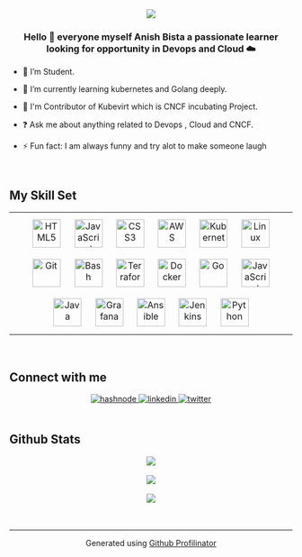 <div align="center">
<img src="[https://www.instagram.com/p/CvFOmGcPZqF/?img_index=2" align="center" style="width: 100%](https://www.facebook.com/photo.php?fbid=1434208403980833&set=pb.100021750603426.-2207520000.&type=3)" />
</div>  
  

### <div align="center">Hello 👋 everyone myself Anish Bista a passionate learner looking for opportunity in Devops and Cloud ☁️</div>  
  

- 🔭 I’m Student.
  

- 🌱 I’m currently learning kubernetes and Golang deeply.

- 🌱 I'm Contributor of Kubevirt which is CNCF incubating Project.
  
- ❓ Ask me about anything related to Devops , Cloud and CNCF.
  

- ⚡ Fun fact: I am always funny and try alot to make someone laugh  
  

<br/>  


## My Skill Set  
<table><tr><td valign="top" width="33%">

<div align="center">  
<a href="https://en.wikipedia.org/wiki/HTML5" target="_blank"><img style="margin: 10px" src="https://profilinator.rishav.dev/skills-assets/html5-original-wordmark.svg" alt="HTML5" height="50" /></a>  
<a href="https://www.javascript.com/" target="_blank"><img style="margin: 10px" src="https://profilinator.rishav.dev/skills-assets/javascript-original.svg" alt="JavaScript" height="50" /></a>  
<a href="https://www.w3schools.com/css/" target="_blank"><img style="margin: 10px" src="https://profilinator.rishav.dev/skills-assets/css3-original-wordmark.svg" alt="CSS3" height="50" /></a> 
<a href="https://aws.amazon.com/" target="_blank"><img style="margin: 10px" src="https://profilinator.rishav.dev/skills-assets/amazonwebservices-original-wordmark.svg" alt="AWS" height="50" /></a> 
<a href="https://kubernetes.io/" target="_blank"><img style="margin: 10px" src="https://profilinator.rishav.dev/skills-assets/kubernetes-icon.svg" alt="Kubernetes" height="50" /></a>  
<a href="https://www.linux.org/" target="_blank"><img style="margin: 10px" src="https://profilinator.rishav.dev/skills-assets/linux-original.svg" alt="Linux" height="50" /></a>  
<a href="https://github.com/" target="_blank"><img style="margin: 10px" src="https://profilinator.rishav.dev/skills-assets/git-scm-icon.svg" alt="Git" height="50" /></a>  
<a href="https://www.gnu.org/software/bash/" target="_blank"><img style="margin: 10px" src="https://profilinator.rishav.dev/skills-assets/gnu_bash-icon.svg" alt="Bash" height="50" /></a>  
<a href="https://www.terraform.io/" target="_blank"><img style="margin: 10px" src="https://profilinator.rishav.dev/skills-assets/terraformio-icon.svg" alt="Terraform" height="50" /></a>  
<a href="https://www.docker.com/" target="_blank"><img style="margin: 10px" src="https://profilinator.rishav.dev/skills-assets/docker-original-wordmark.svg" alt="Docker" height="50" /></a>  
<a href="https://go.dev/" target="_blank"><img style="margin: 10px" src="https://profilinator.rishav.dev/skills-assets/go-original.svg" alt="Go" height="50" /></a>  
<a href="https://www.javascript.com/" target="_blank"><img style="margin: 10px" src="https://profilinator.rishav.dev/skills-assets/javascript-original.svg" alt="JavaScript" height="50" /></a>  
<a href="https://www.java.com/" target="_blank"><img style="margin: 10px" src="https://profilinator.rishav.dev/skills-assets/java-original-wordmark.svg" alt="Java" height="50" /></a>  
<a href="https://grafana.com/" target="_blank"><img style="margin: 10px" src="https://profilinator.rishav.dev/skills-assets/grafana.png" alt="Grafana" height="50" /></a>  
<a href="https://www.ansible.com/" target="_blank"><img style="margin: 10px" src="https://profilinator.rishav.dev/skills-assets/ansible.png" alt="Ansible" height="50" /></a>  
<a href="https://www.jenkins.io/" target="_blank"><img style="margin: 10px" src="https://profilinator.rishav.dev/skills-assets/jenkins-icon.svg" alt="Jenkins" height="50" /></a>  
<a href="https://www.python.org/" target="_blank"><img style="margin: 10px" src="https://profilinator.rishav.dev/skills-assets/python-original.svg" alt="Python" height="50" /></a>  
</div>

</td></tr></table>  

<br/>  


## Connect with me  
<div align="center">
    <a href="https://anish60.hashnode.dev" target="_blank">
        <img src="https://img.shields.io/badge/hashnode-%232962FF.svg?&style=for-the-badge&logo=hashnode&logoColor=white" alt="hashnode" style="margin-bottom: 5px;" />
    </a>
    <a href="https://www.linkedin.com/in/anishbista/" target="_blank">
        <img src="https://img.shields.io/badge/linkedin-%230077B5.svg?&style=for-the-badge&logo=linkedin&logoColor=white" alt="linkedin" style="margin-bottom: 5px;" />
    </a>
    <a href="https://twitter.com/@anishbista053" target="_blank">
        <img src="https://img.shields.io/badge/twitter-%2300acee.svg?&style=for-the-badge&logo=twitter&logoColor=white" alt="twitter" style="margin-bottom: 5px;" />
    </a>  
</div>

  

<br/>  


## Github Stats  
<div align="center"><img src="https://github-readme-stats.vercel.app/api?username=anishbista60&show_icons=true&count_private=true&hide_border=true" align="center" /></div>  

<br/>  

<div align="center"><img src="https://rishavanand.github.io/static/images/spotify-readme-example.svg" /></div>  

<br/>  

<div align="center">
<img src="https://komarev.com/ghpvc/?username=anishbista053&&style=flat-square" align="center" />
</div>  
  

<br/>  


<br />

----
<div align="center">Generated using <a href="https://profilinator.rishav.dev/" target="_blank">Github Profilinator</a></div>

